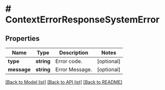 # # ContextErrorResponseSystemError

## Properties

Name | Type | Description | Notes
------------ | ------------- | ------------- | -------------
**type** | **string** | Error code. | [optional]
**message** | **string** | Error Message. | [optional]

[[Back to Model list]](../../README.md#models) [[Back to API list]](../../README.md#endpoints) [[Back to README]](../../README.md)
